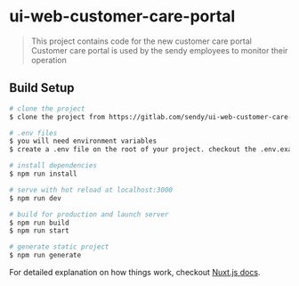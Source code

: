 # ui-web-customer-care-portal

> This project contains code for the new customer care portal
> Customer care portal is used by the sendy employees to monitor their operation

## Build Setup

``` bash
# clone the project
$ clone the project from https://gitlab.com/sendy/ui-web-customer-care-portal.git

# .env files
$ you will need environment variables
$ create a .env file on the root of your project. checkout the .env.example file

# install dependencies
$ npm run install

# serve with hot reload at localhost:3000
$ npm run dev

# build for production and launch server
$ npm run build
$ npm run start

# generate static project
$ npm run generate
```

For detailed explanation on how things work, checkout [Nuxt.js docs](https://nuxtjs.org).
